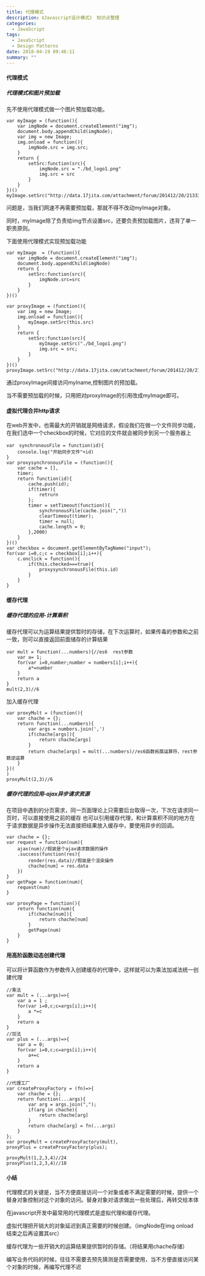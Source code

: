```yaml
---
title: 代理模式
description: 《Javascript设计模式》 知识点整理
categories:
  - JavaScript
tags:
  - JavaScript
  - Design Patterns
date: 2018-04-19 09:46:11
summary: ""
---
```

#### 代理模式

##### 代理模式和图片预加载

先不使用代理模式做一个图片预加载功能。

    var myImage = (function(){
        var imgNode = document.createElement("img");
        document.body.appendChild(imgNode);
        var img = new Image;
        img.onload = function(){
            imgNode.src = img.src;
        }
        return {
            setSrc:function(src){
                imgNode.src = "./bd_logo1.png"
                img.src = src
            }
        }
    })()
    myImage.setSrc("http://data.17jita.com/attachment/forum/201412/20/213333npk8mvppcav3rmv8.png")
    
    
问题是，当我们网速不再需要预加载，那就不得不改动myImage对象。

同时，myImage除了负责给img节点设置src，还要负责预加载图片，违背了单一职责原则。

下面使用代理模式实现预加载功能

    var myImage  = (function(){
        var imgNode = document.createElement("img");
        document.body.appendChild(imgNode)
        return {
            setSrc:function(src){
                imgNode.src=src 
            }
        }
    })()
    
    var proxyImage = (function(){
        var img = new Image;
        img.onload = function(){
            myImage.setSrc(this.src)
        }
        return {
            setSrc:function(src){
                myImage.setSrc("./bd_logo1.png")
                img.src = src;
            }
        }
    })()
    proxyImage.setSrc("http://data.17jita.com/attachment/forum/201412/20/213333npk8mvppcav3rmv8.png")


通过proxyImage间接访问myIname,控制图片的预加载。

当不需要预加载的时候，只用把对proxyImage的引用改成myImage即可。

#### 虚拟代理合并http请求

在web开发中，也需最大的开销就是网络请求，假设我们在做一个文件同步功能，在我们选中一个checkbox的时候，它对应的文件就会被同步到另一个服务器上

    var　synchronousFile = function(id){
        console.log("开始同步文件"+id)
    }
    var proxysynchronousFile = (function(){
        var cache = [],
        timer;
        return function(id){
            cache.push(id);
            if(timer){
                retrurn
            };
            timer = setTimeout(function(){
                synchronousFile(cache.join(","))
                clearTimeout(timer);
                timer = null;
                cache.length = 0;
            },2000)
        }
    })()
    var checkbox = document.getElementByTagName("input");
    for(var i=0,c;c = checkbox[i];i++){
        c.onclick = function(){
            if(this.checked===true){
                proxysynchronousFile(this.id)
            }
        }
    }
    
#### 缓存代理

##### 缓存代理的应用-计算乘积

缓存代理可以为运算结果提供暂时的存储，在下次运算时，如果传毒的参数和之前一致，则可以直接返回前面储存的计算结果

    var mult = function(...numbers){//es6  rest参数
        var a= 1;
        for(var i=0,number;number = numbers[i];i++){
            a*=number
        }
        return a
    }
    mult(2,3)//6
    
加入缓存代理

    var proxyMult = (function(){
        var chache = {};
        return function(...numbers){
            var args = numbers.join(',')
            if(chache[args]){
                return chache[args]
            }
            return chache[args] = mult(...numbers)//es6函数拓展运算符，rest参数逆运算
        }        
    })(
    )
    proxyMult(2,3)//6

##### 缓存代理的应用-ajax异步请求资源

在项目中遇到的分页需求，同一页面理论上只需要后台取得一次，下次在请求同一页时，可以直接使用之前的缓存
也可以引用缓存代理，和计算乘积不同的地方在于请求数据是异步操作无法直接把结果放入缓存中，要使用异步的回调。

    var chache = {};
    var request = function(num){
        ajax(num)//假装是个ajax请求数据的操作
        .success(function(res){
            render(res.data)//假装是个渲染操作
            chache[num] = res.data
        })
    }
    var getPage = function(num){
        request(num)
    }
    
    var proxyPage = function(){
        return function(num){
            if(chache[num]){
                return chache[num]
            }
            getPage(num)
        }
    }

#### 用高阶函数动态创建代理

可以将计算函数作为参数传入创建缓存的代理中，这样就可以为乘法加减法统一创建代理
    
    //乘法
    var mult = (...args)=>{
        var a = 1 ;
        for(var i=0,c;c=args[i];i++){
            a *=c
        }
        return a
    }
    //加法
    var plus = (...args)=>{
        var a = 0;
        for(var i=0,c;c=args[i];i++){
            a+=c
        }
        return a
    }
    
    //代理工厂
    var createProxyFactory = (fn)=>{
        var chache = {};
        return function(...args){
            var arg = args.join(",");
            if(arg in chache){
                return chache[arg]
            }
            return chache[arg] = fn(...args)
        }
    };
    var proxyMult = createProxyFactory(mult),
    proxyPlus = createProxyFactory(plus);
    
    proxyMult(1,2,3,4)//24
    proxyPlus(1,2,3,4)//10
    

#### 小结
代理模式的关键是，当不方便直接访问一个对象或者不满足需要的时候，提供一个替身对象控制对这个对象的访问。替身对象对请求做出一些处理后，再转交给本体

在javascript开发中最常用的代理模式是虚拟代理和缓存代理。

虚拟代理把开销大的对象延迟到真正需要的时候创建。（imgNode在img onload结束之后再设置其src）

缓存代理为一些开销大的运算结果提供暂时的存储。（将结果用chache存储）

编写业务代码的时候，往往不需要去预先猜测是否需要使用，当不方便直接访问某个对象的时候，再编写代理不迟


